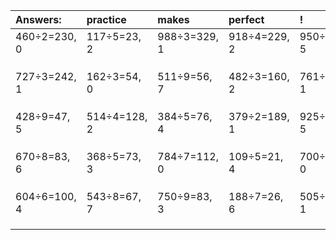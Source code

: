| Answers: | practice | makes | perfect | ! |
| :--- | :--- | :--- | :--- | :--- |
| 460÷2=230, 0 | 117÷5=23, 2 | 988÷3=329, 1 | 918÷4=229, 2 | 950÷7=135, 5 | 
|   |   |   |   |   | 
|   |   |   |   |   | 
|   |   |   |   |   | 
| 727÷3=242, 1 | 162÷3=54, 0 | 511÷9=56, 7 | 482÷3=160, 2 | 761÷2=380, 1 | 
|   |   |   |   |   | 
|   |   |   |   |   | 
|   |   |   |   |   | 
| 428÷9=47, 5 | 514÷4=128, 2 | 384÷5=76, 4 | 379÷2=189, 1 | 925÷8=115, 5 | 
|   |   |   |   |   | 
|   |   |   |   |   | 
|   |   |   |   |   | 
| 670÷8=83, 6 | 368÷5=73, 3 | 784÷7=112, 0 | 109÷5=21, 4 | 700÷4=175, 0 | 
|   |   |   |   |   | 
|   |   |   |   |   | 
|   |   |   |   |   | 
| 604÷6=100, 4 | 543÷8=67, 7 | 750÷9=83, 3 | 188÷7=26, 6 | 505÷6=84, 1 | 
|   |   |   |   |   | 
|   |   |   |   |   | 
|   |   |   |   |   | 
